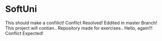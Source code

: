 # SoftUni
This should make a confilict!
Conflict Resolved!
Eddited in master Branch!
This project will contian.. Repository made for exercises..
Hello, again!!!
Conflict Expected!
